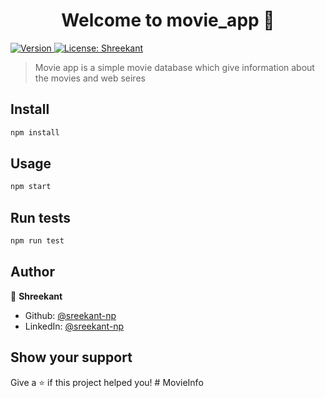 <h1 align="center">Welcome to movie_app 👋</h1>
<p>
  <a href="https://www.npmjs.com/package/movie_app" target="_blank">
    <img alt="Version" src="https://img.shields.io/npm/v/movie_app.svg">
  </a>
  <a href="#" target="_blank">
    <img alt="License: Shreekant" src="https://img.shields.io/badge/License-Shreekant-yellow.svg" />
  </a>
</p>

> Movie app is a simple movie database which give information about the movies and web seires

## Install

```sh
npm install
```

## Usage

```sh
npm start
```

## Run tests

```sh
npm run test
```

## Author

👤 **Shreekant**

- Github: [@sreekant-np](https://github.com/sreekant-np)
- LinkedIn: [@sreekant-np](https://linkedin.com/in/sreekant-np)

## Show your support

Give a ⭐️ if this project helped you!
#   M o v i e I n f o  
 